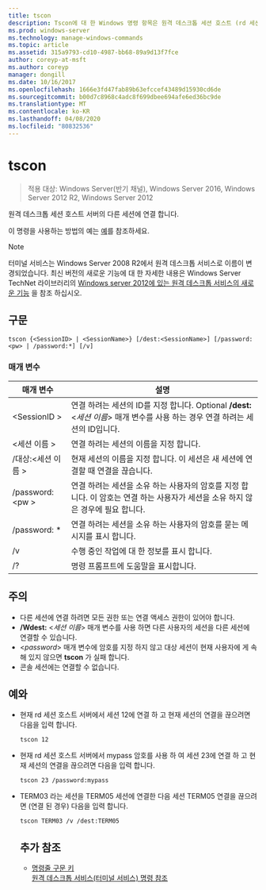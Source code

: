 ```yaml
---
title: tscon
description: Tscon에 대 한 Windows 명령 항목은 원격 데스크톱 세션 호스트 (rd 세션 호스트) 서버에서 다른 세션에 연결 합니다.
ms.prod: windows-server
ms.technology: manage-windows-commands
ms.topic: article
ms.assetid: 315a9793-cd10-4987-bb68-89a9d13f7fce
author: coreyp-at-msft
ms.author: coreyp
manager: dongill
ms.date: 10/16/2017
ms.openlocfilehash: 1666e3fd47fab89b63efccef43489d15930cd6de
ms.sourcegitcommit: b00d7c8968c4adc8f699dbee694afe6ed36bc9de
ms.translationtype: MT
ms.contentlocale: ko-KR
ms.lasthandoff: 04/08/2020
ms.locfileid: "80832536"
---
```

# <a name="tscon"></a>tscon

>적용 대상: Windows Server(반기 채널), Windows Server 2016, Windows Server 2012 R2, Windows Server 2012

원격 데스크톱 세션 호스트 서버의 다른 세션에 연결 합니다.  

이 명령을 사용하는 방법의 예는 [예](#BKMK_examples)를 참조하세요.  

> [!NOTE]  
> 터미널 서비스는 Windows Server 2008 R2에서 원격 데스크톱 서비스로 이름이 변경되었습니다. 최신 버전의 새로운 기능에 대 한 자세한 내용은 Windows Server TechNet 라이브러리의 [Windows server 2012에 있는 원격 데스크톱 서비스의 새로운 기능](https://technet.microsoft.com/library/hh831527) 을 참조 하십시오.  

## <a name="syntax"></a>구문  
```  
tscon {<SessionID> | <SessionName>} [/dest:<SessionName>] [/password:<pw> | /password:*] [/v]  
```  
### <a name="parameters"></a>매개 변수  

|매개 변수|설명|  
|-------|--------|  
|\<SessionID >|연결 하려는 세션의 ID를 지정 합니다. Optional **/dest:** <*세션 이름*> 매개 변수를 사용 하는 경우 연결 하려는 세션의 ID입니다.|  
|\<세션 이름 >|연결 하려는 세션의 이름을 지정 합니다.|  
|/대상:\<세션 이름 >|현재 세션의 이름을 지정 합니다. 이 세션은 새 세션에 연결할 때 연결을 끊습니다.|  
|/password:\<pw >|연결 하려는 세션을 소유 하는 사용자의 암호를 지정 합니다. 이 암호는 연결 하는 사용자가 세션을 소유 하지 않은 경우에 필요 합니다.|  
|/password: *|연결 하려는 세션을 소유 하는 사용자의 암호를 묻는 메시지를 표시 합니다.|  
|/v|수행 중인 작업에 대 한 정보를 표시 합니다.|  
|/?|명령 프롬프트에 도움말을 표시합니다.|  

## <a name="remarks"></a>주의  
-   다른 세션에 연결 하려면 모든 권한 또는 연결 액세스 권한이 있어야 합니다.  
-   **/Wdest:** <*세션 이름*> 매개 변수를 사용 하면 다른 사용자의 세션을 다른 세션에 연결할 수 있습니다.  
-   <*password*> 매개 변수에 암호를 지정 하지 않고 대상 세션이 현재 사용자에 게 속해 있지 않으면 **tscon** 가 실패 합니다.  
-   콘솔 세션에는 연결할 수 없습니다.  

## <a name="examples"></a><a name=BKMK_examples></a>예와  
- 현재 rd 세션 호스트 서버에서 세션 12에 연결 하 고 현재 세션의 연결을 끊으려면 다음을 입력 합니다.  
  ```  
  tscon 12  
  ```  
- 현재 rd 세션 호스트 서버에서 mypass 암호를 사용 하 여 세션 23에 연결 하 고 현재 세션의 연결을 끊으려면 다음을 입력 합니다.  
  ```  
  tscon 23 /password:mypass  
  ```  
- TERM03 라는 세션을 TERM05 세션에 연결한 다음 세션 TERM05 연결을 끊으려면 (연결 된 경우) 다음을 입력 합니다.  
  ```  
  tscon TERM03 /v /dest:TERM05  
  ```  
  ## <a name="additional-references"></a>추가 참조  
  - [명령줄 구문 키](command-line-syntax-key.md)  
  [원격 데스크톱 서비스(터미널 서비스) 명령 참조](remote-desktop-services-terminal-services-command-reference.md)  
